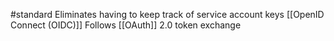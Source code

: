 #standard 
Eliminates having to keep track of service account keys
[[OpenID Connect (OIDC)]]
Follows [[OAuth]] 2.0 token exchange